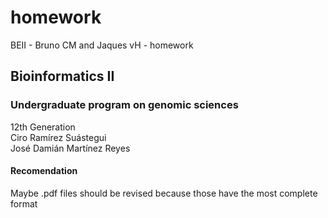 # homework
BEII - Bruno CM and Jaques vH - homework

## Bioinformatics II

### Undergraduate program on genomic sciences  

12th Generation  
Ciro Ramírez Suástegui  
José Damián Martínez Reyes

#### Recomendation  
Maybe .pdf files should be revised because those have the most complete format
